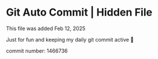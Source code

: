 # Git Auto Commit | Hidden File

This file was added Feb 12, 2025

Just for fun and keeping my daily git commit active 🤪

commit number: 1466736
